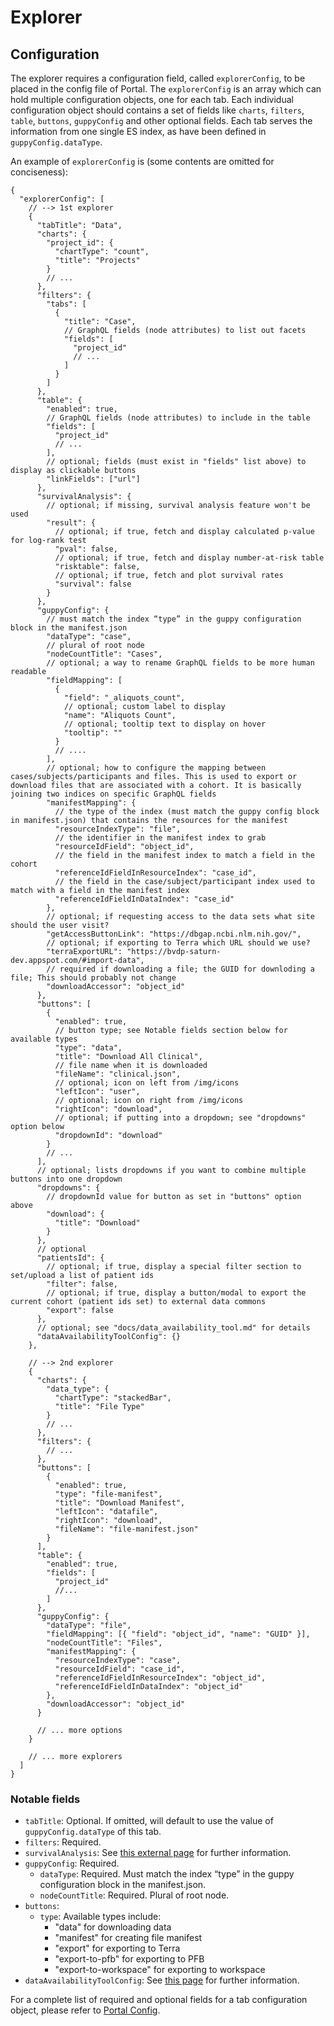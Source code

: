 # Explorer

## Configuration

The explorer requires a configuration field, called `explorerConfig`, to be placed in the config file of Portal. The `explorerConfig` is an array which can hold multiple configuration objects, one for each tab. Each individual configuration object should contains a set of fields like `charts`, `filters`, `table`, `buttons`, `guppyConfig` and other optional fields. Each tab serves the information from one single ES index, as have been defined in `guppyConfig.dataType`.

An example of `explorerConfig` is (some contents are omitted for conciseness):

```jsonc
{
  "explorerConfig": [
    // --> 1st explorer
    {
      "tabTitle": "Data",
      "charts": {
        "project_id": {
          "chartType": "count",
          "title": "Projects"
        }
        // ...
      },
      "filters": {
        "tabs": [
          {
            "title": "Case",
            // GraphQL fields (node attributes) to list out facets
            "fields": [
              "project_id"
              // ...
            ]
          }
        ]
      },
      "table": {
        "enabled": true,
        // GraphQL fields (node attributes) to include in the table
        "fields": [
          "project_id"
          // ...
        ],
        // optional; fields (must exist in "fields" list above) to display as clickable buttons
        "linkFields": ["url"]
      },
      "survivalAnalysis": {
        // optional; if missing, survival analysis feature won't be used
        "result": {
          // optional; if true, fetch and display calculated p-value for log-rank test
          "pval": false,
          // optional; if true, fetch and display number-at-risk table
          "risktable": false,
          // optional; if true, fetch and plot survival rates
          "survival": false
        }
      },
      "guppyConfig": {
        // must match the index “type” in the guppy configuration block in the manifest.json
        "dataType": "case",
        // plural of root node
        "nodeCountTitle": "Cases",
        // optional; a way to rename GraphQL fields to be more human readable
        "fieldMapping": [
          {
            "field": "_aliquots_count",
            // optional; custom label to display
            "name": "Aliquots Count",
            // optional; tooltip text to display on hover
            "tooltip": ""
          }
          // ....
        ],
        // optional; how to configure the mapping between cases/subjects/participants and files. This is used to export or download files that are associated with a cohort. It is basically joining two indices on specific GraphQL fields
        "manifestMapping": {
          // the type of the index (must match the guppy config block in manifest.json) that contains the resources for the manifest
          "resourceIndexType": "file",
          // the identifier in the manifest index to grab
          "resourceIdField": "object_id",
          // the field in the manifest index to match a field in the cohort
          "referenceIdFieldInResourceIndex": "case_id",
          // the field in the case/subject/participant index used to match with a field in the manifest index
          "referenceIdFieldInDataIndex": "case_id"
        },
        // optional; if requesting access to the data sets what site should the user visit?
        "getAccessButtonLink": "https://dbgap.ncbi.nlm.nih.gov/",
        // optional; if exporting to Terra which URL should we use?
        "terraExportURL": "https://bvdp-saturn-dev.appspot.com/#import-data",
        // required if downloading a file; the GUID for downloding a file; This should probably not change
        "downloadAccessor": "object_id"
      },
      "buttons": [
        {
          "enabled": true,
          // button type; see Notable fields section below for available types
          "type": "data",
          "title": "Download All Clinical",
          // file name when it is downloaded
          "fileName": "clinical.json",
          // optional; icon on left from /img/icons
          "leftIcon": "user",
          // optional; icon on right from /img/icons
          "rightIcon": "download",
          // optional; if putting into a dropdown; see "dropdowns" option below
          "dropdownId": "download"
        }
        // ...
      ],
      // optional; lists dropdowns if you want to combine multiple buttons into one dropdown
      "dropdowns": {
        // dropdownId value for button as set in "buttons" option above
        "download": {
          "title": "Download"
        }
      },
      // optional
      "patientsId": {
        // optional; if true, display a special filter section to set/upload a list of patient ids
        "filter": false,
        // optional; if true, display a button/modal to export the current cohort (patient ids set) to external data commons
        "export": false
      },
      // optional; see "docs/data_availability_tool.md" for details
      "dataAvailabilityToolConfig": {}
    },

    // --> 2nd explorer
    {
      "charts": {
        "data_type": {
          "chartType": "stackedBar",
          "title": "File Type"
        }
        // ...
      },
      "filters": {
        // ...
      },
      "buttons": [
        {
          "enabled": true,
          "type": "file-manifest",
          "title": "Download Manifest",
          "leftIcon": "datafile",
          "rightIcon": "download",
          "fileName": "file-manifest.json"
        }
      ],
      "table": {
        "enabled": true,
        "fields": [
          "project_id"
          //...
        ]
      },
      "guppyConfig": {
        "dataType": "file",
        "fieldMapping": [{ "field": "object_id", "name": "GUID" }],
        "nodeCountTitle": "Files",
        "manifestMapping": {
          "resourceIndexType": "case",
          "resourceIdField": "case_id",
          "referenceIdFieldInResourceIndex": "object_id",
          "referenceIdFieldInDataIndex": "object_id"
        },
        "downloadAccessor": "object_id"
      }

      // ... more options
    }

    // ... more explorers
  ]
}
```

### Notable fields

- `tabTitle`: Optional. If omitted, will default to use the value of `guppyConfig.dataType` of this tab.
- `filters`: Required.
- `survivalAnalysis`: See [this external page](https://github.com/chicagopcdc/Documents/blob/master/GEN3/survival-analysis-tool/requirements.md) for further information.
- `guppyConfig`: Required.
  - `dataType`: Required. Must match the index “type” in the guppy configuration block in the manifest.json.
  - `nodeCountTitle`: Required. Plural of root node.
- `buttons`:
  - `type`: Available types include:
    - "data" for downloading data
    - "manifest" for creating file manifest
    - "export" for exporting to Terra
    - "export-to-pfb" for exporting to PFB
    - "export-to-workspace" for exporting to workspace
- `dataAvailabilityToolConfig`: See [this page](./data_availability_tool.md) for further information.

For a complete list of required and optional fields for a tab configuration object, please refer to [Portal Config](./portal_config.md).
